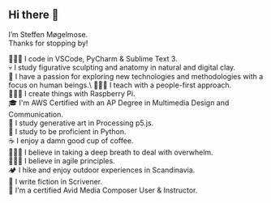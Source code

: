 ## Hi there 👋
I’m Steffen Møgelmose.\
Thanks for stopping by!

👨🏻‍💻 I code in VSCode, PyCharm & Sublime Text 3.\
💀 I study figurative sculpting and anatomy in natural and digital clay.\
🧠 I have a passion for exploring new technologies and methodologies with a focus on human beings.\ 
👨🏻‍🏫 I teach with a people-first approach.\
👨🏻‍🏭 I create things with Raspberry Pi.\
🎓 I'm AWS Certified with an AP Degree in Multimedia Design and Communication.\
🦄 I study generative art in Processing p5.js.\
🐍 I study to be proficient in Python.\
☕️ I enjoy a damn good cup of coffee.\
🧘🏻‍♂️ I believe in taking a deep breath to deal with overwhelm.\
🧗🏻‍♂️ I believe in agile principles.\
🏕 I hike and enjoy outdoor experiences in Scandinavia.\
📝 I write fiction in Scrivener.\
🎥 I'm a certified Avid Media Composer User & Instructor.

<!--
**smogelmose/smogelmose** is a ✨ _special_ ✨ repository because its `README.md` (this file) appears on your GitHub profile.

Here are some ideas to get you started:

- 🔭 I’m currently working on ...
- 🌱 I’m currently learning ...
- 👯 I’m looking to collaborate on ...
- 🤔 I’m looking for help with ...
- 💬 Ask me about ...
- 📫 How to reach me: ...
- 😄 Pronouns: ...
- ⚡ Fun fact: ...
-->
